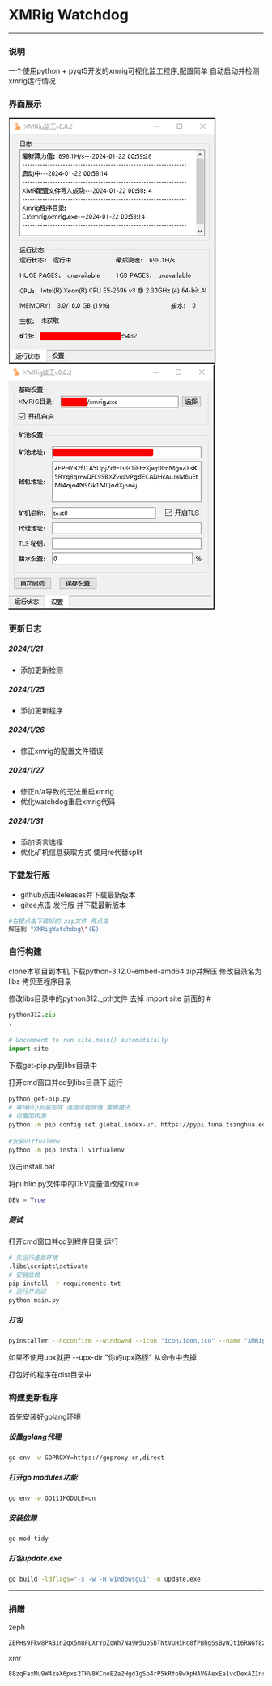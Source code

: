 # XMRig Watchdog
---
### 说明
一个使用python + pyqt5开发的xmrig可视化监工程序,配置简单 自动启动并检测xmrig运行情况

### 界面展示
![](docs/main.png)
![](docs/setup.png)

### 更新日志
##### 2024/1/21
- 添加更新检测
##### 2024/1/25
- 添加更新程序
##### 2024/1/26
- 修正xmrig的配置文件错误
##### 2024/1/27
- 修正n/a导致的无法重启xmrig
- 优化watchdog重启xmrig代码
##### 2024/1/31
- 添加语言选择
- 优化矿机信息获取方式 使用re代替split

### 下载发行版
- github点击Releases并下载最新版本
- gitee点击 发行版 并下载最新版本


```bash
#右键点击下载好的.zip文件 再点击
解压到 "XMRigWatchdog\"(E)
```

### 自行构建
clone本项目到本机
下载python-3.12.0-embed-amd64.zip并解压 修改目录名为libs 拷贝至程序目录

修改libs目录中的python312._pth文件 去掉 import site 前面的 #
```python
python312.zip
.

# Uncomment to run site.main() automatically
import site
```

下载get-pip.py到libs目录中

打开cmd窗口并cd到libs目录下 运行
```bash
python get-pip.py
# 等待pip安装完成 速度可能很慢 需要魔法
# 设置国内源
python -m pip config set global.index-url https://pypi.tuna.tsinghua.edu.cn/simple

#安装virtualenv
python -m pip install virtualenv
```

双击install.bat

将public.py文件中的DEV变量值改成True
```python
DEV = True
```
##### 测试
打开cmd窗口并cd到程序目录 运行
```bash
# 先运行虚拟环境
.libs\scripts\activate
# 安装依赖
pip install -r requirements.txt
# 运行并测试
python main.py
```
##### 打包
```bash
pyinstaller --noconfirm --windowed --icon "icon/icon.ico" --name "XMRigWatchdog" --upx-dir "你的upx路径"  "main.py"
```
如果不使用upx就把 --upx-dir "你的upx路径" 从命令中去掉

打包好的程序在dist目录中

### 构建更新程序
首先安装好golang环境

##### 设置golang代理
```bash
go env -w GOPROXY=https://goproxy.cn,direct
```

##### 打开go modules功能
```bash
go env -w GO111MODULE=on
```

##### 安装依赖
```bash
go mod tidy
```

##### 打包update.exe
```bash
go build -ldflags="-s -w -H windowsgui" -o update.exe
```
---
### 捐赠
zeph
```
ZEPHs9Fkw8PAB1n2qx5m8FLXrYpZqWh7Na9W5uoSbTNtVuHiHc8fPBhgSsByWJti6RNGf8zfbAHc1d3AawnfWyMCaV16LomPqRq
```

xmr
```
88zqFaxMu9W4zaX6pxs2THV8XCnoE2a2Hgd1gSo4rP5kRfoBwXpHAVGAexEa1vcDexAZ1nsB4wK3BeqajJKnsnheUkq4oqb
```